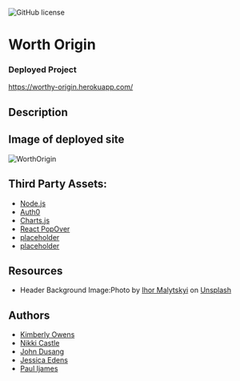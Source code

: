 ![GitHub license](https://img.shields.io/badge/license-MIT-purple.svg)

# Worth Origin

### Deployed Project
https://worthy-origin.herokuapp.com/

## Description



## Image of deployed site
![WorthOrigin](?raw=true "WorthyOrigin Preview")

## Third Party Assets:
* [Node.js](https://nodejs.org/en/)
* [Auth0](https://handlebarsjs.com/)
* [Charts.js](https://getbootstrap.com/)
* [React PopOver](https://sequelize.org/)
* [placeholder]()
* [placeholder]()

## Resources
* Header Background Image:<span>Photo by <a href="https://unsplash.com/@ihor_malytskyi?utm_source=unsplash&amp;utm_medium=referral&amp;utm_content=creditCopyText">Ihor Malytskyi</a> on <a href="https://unsplash.com/s/photos/camping?utm_source=unsplash&amp;utm_medium=referral&amp;utm_content=creditCopyText">Unsplash</a></span>

## Authors
* [Kimberly Owens](https://github.com/kimberlyj227)
* [Nikki Castle](https://github.com/nikcastle)
* [John Dusang](https://github.com/Jdusang1)
* [Jessica Edens](https://github.com/codingwithjess)
* [Paul Ijames](https://github.com/Stevenijames)
